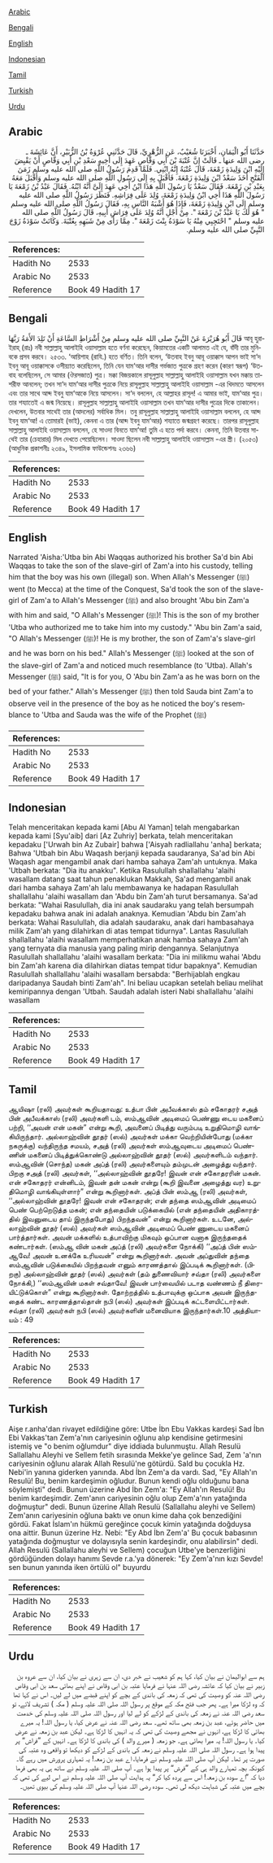 [Arabic](#arabic)

[Bengali](#bengali)

[English](#english)

[Indonesian](#indonesian)

[Tamil](#tamil)

[Turkish](#turkish)

[Urdu](#urdu)

## Arabic


<div dir="rtl" lang="ar" style={{fontSize:'larger',backgroundColor:'#f8f9fa',padding:20}}>
حَدَّثَنَا أَبُو الْيَمَانِ، أَخْبَرَنَا شُعَيْبٌ، عَنِ الزُّهْرِيِّ، قَالَ حَدَّثَنِي عُرْوَةُ بْنُ الزُّبَيْرِ، أَنَّ عَائِشَةَ ـ رضى الله عنها ـ قَالَتْ إِنَّ عُتْبَةَ بْنَ أَبِي وَقَّاصٍ عَهِدَ إِلَى أَخِيهِ سَعْدِ بْنِ أَبِي وَقَّاصٍ أَنْ يَقْبِضَ إِلَيْهِ ابْنَ وَلِيدَةِ زَمْعَةَ، قَالَ عُتْبَةُ إِنَّهُ ابْنِي‏.‏ فَلَمَّا قَدِمَ رَسُولُ اللَّهِ صلى الله عليه وسلم زَمَنَ الْفَتْحِ أَخَذَ سَعْدٌ ابْنَ وَلِيدَةِ زَمْعَةَ‏.‏ فَأَقْبَلَ بِهِ إِلَى رَسُولِ اللَّهِ صلى الله عليه وسلم وَأَقْبَلَ مَعَهُ بِعَبْدِ بْنِ زَمْعَةَ‏.‏ فَقَالَ سَعْدٌ يَا رَسُولَ اللَّهِ هَذَا ابْنُ أَخِي عَهِدَ إِلَىَّ أَنَّهُ ابْنُهُ‏.‏ فَقَالَ عَبْدُ بْنُ زَمْعَةَ يَا رَسُولَ اللَّهِ هَذَا أَخِي ابْنُ وَلِيدَةِ زَمْعَةَ، وُلِدَ عَلَى فِرَاشِهِ‏.‏ فَنَظَرَ رَسُولُ اللَّهِ صلى الله عليه وسلم إِلَى ابْنِ وَلِيدَةِ زَمْعَةَ، فَإِذَا هُوَ أَشْبَهُ النَّاسِ بِهِ، فَقَالَ رَسُولُ اللَّهِ صلى الله عليه وسلم ‏"‏ هُوَ لَكَ يَا عَبْدُ بْنَ زَمْعَةَ ‏"‏‏.‏ مِنْ أَجْلِ أَنَّهُ وُلِدَ عَلَى فِرَاشِ أَبِيهِ، قَالَ رَسُولُ اللَّهِ صلى الله عليه وسلم ‏"‏ احْتَجِبِي مِنْهُ يَا سَوْدَةُ بِنْتَ زَمْعَةَ ‏"‏‏.‏ مِمَّا رَأَى مِنْ شَبَهِهِ بِعُتْبَةَ‏.‏ وَكَانَتْ سَوْدَةُ زَوْجَ النَّبِيِّ صلى الله عليه وسلم‏.‏
</div>
<div style={{backgroundColor:'#f8f9fa',padding:20, marginBottom: 10}}><table> <thead> <tr> <th>References:</th> <th></th> </tr> </thead> <tbody><tr><td>Hadith No</td><td>2533</td></tr><tr><td>Arabic No</td><td>2533</td></tr><tr><td>Reference</td><td>Book 49 Hadith 17</td></tr></tbody></table></div>

## Bengali


<div dir="ltr" lang="bn" style={{fontSize:'larger',backgroundColor:'#f8f9fa',padding:20}}>
قَالَ أَبُو هُرَيْرَةَ عَنْ النَّبِيِّ صلى الله عليه وسلم مِنْ أَشْرَاطِ السَّاعَةِ أَنْ تَلِدَ الأَمَةُ رَبَّهَا আবূ হুরাইরাহ্ (রাঃ) নবী সাল্লাল্লাহু আলাইহি ওয়াসাল্লাম হতে বর্ণনা করেছেন, কিয়ামতের একটি আলামত এই যে, বাঁদী তার মুনিবকে প্রসব করবে। ২৫৩৩. ‘আয়িশাহ (রাযি.) হতে বর্ণিত। তিনি বলেন, ‘উতবাহ ইবনু আবূ ওয়াক্কাস আপন ভাই সা‘দ ইবনু আবূ ওয়াক্কাসকে ওসীয়্যাত করেছিলেন, তিনি যেন যাম‘আর দাসীর গর্ভজাত পুত্রকে গ্রহণ করেন (কারণ স্বরূপ) ‘উতবাহ বলেছিলেন, সে আমার (ঔরসজাত) পুত্র। মক্কা বিজয়কালে রাসূলুল্লাহ সাল্লাল্লাহু আলাইহি ওয়াসাল্লাম যখন মক্কায় তাশরীফ আনলেন; তখন সা‘দ যাম‘আর দাসীর পুত্রকে নিয়ে রাসূলুল্লাহ সাল্লাল্লাহু আলাইহি ওয়াসাল্লাম -এর খিদমতে আসলেন এবং তার সাথে আব্দ ইবনু যাম‘আকে নিয়ে আসলেন। সা‘দ বললেন, হে আল্লাহর রাসূল! এ আমার ভাই, যাম‘আর পুত্র। তার শয্যাতেই এ জন্ম নিয়েছে। রাসূলুল্লাহ সাল্লাল্লাহু আলাইহি ওয়াসাল্লাম তখন যাম‘আর দাসীর পুত্রের দিকে তাকালেন। দেখলেন, উতবার সাথেই তার (আদলের) সর্বাধিক মিল। তবু রাসূলুল্লাহ সাল্লাল্লাহু আলাইহি ওয়াসাল্লাম বললেন, হে আব্দ ইবনু যাম‘আ! এ তোমারই (ভাই), কেননা এ তার (আব্দ ইবনু যাম‘আর) শয্যাতে জন্মগ্রহণ করেছে। তারপর রাসূলুল্লাহ সাল্লাল্লাহু আলাইহি ওয়াসাল্লাম বললেন, হে সাওদা বিনতে যাম‘আ! তুমি এ হতে পর্দা করবে। কেননা, তিনি উতবার সাথেই তার (চেহারার) মিল দেখতে পেয়েছিলেন। সাওদা ছিলেন নবী সাল্লাল্লাহু আলাইহি ওয়াসাল্লাম -এর স্ত্রী। (২০৫৩) (আধুনিক প্রকাশনীঃ ২৩৪৯, ইসলামিক ফাউন্ডেশনঃ ২৩৬৬)
</div>
<div style={{backgroundColor:'#f8f9fa',padding:20, marginBottom: 10}}><table> <thead> <tr> <th>References:</th> <th></th> </tr> </thead> <tbody><tr><td>Hadith No</td><td>2533</td></tr><tr><td>Arabic No</td><td>2533</td></tr><tr><td>Reference</td><td>Book 49 Hadith 17</td></tr></tbody></table></div>

## English


<div dir="ltr" lang="en" style={{fontSize:'larger',backgroundColor:'#f8f9fa',padding:20}}>
Narrated 'Aisha:'Utba bin Abi Waqqas authorized his brother Sa'd bin Abi Waqqas to take the son of the slave-girl of Zam'a into his custody, telling him that the boy was his own (illegal) son. When Allah's Messenger (ﷺ) went (to Mecca) at the time of the Conquest, Sa'd took the son of the slave-girl of Zam'a to Allah's Messenger (ﷺ) and also brought 'Abu bin Zam'a with him and said, "O Allah's Messenger (ﷺ)! This is the son of my brother 'Utba who authorized me to take him into my custody." 'Abu bin Zam'a said, "O Allah's Messenger (ﷺ)! He is my brother, the son of Zam'a's slave-girl and he was born on his bed." Allah's Messenger (ﷺ) looked at the son of the slave-girl of Zam'a and noticed much resemblance (to 'Utba). Allah's Messenger (ﷺ) said, "It is for you, O 'Abu bin Zam'a as he was born on the bed of your father." Allah's Messenger (ﷺ) then told Sauda bint Zam'a to observe veil in the presence of the boy as he noticed the boy's resemblance to 'Utba and Sauda was the wife of the Prophet (ﷺ)
</div>
<div style={{backgroundColor:'#f8f9fa',padding:20, marginBottom: 10}}><table> <thead> <tr> <th>References:</th> <th></th> </tr> </thead> <tbody><tr><td>Hadith No</td><td>2533</td></tr><tr><td>Arabic No</td><td>2533</td></tr><tr><td>Reference</td><td>Book 49 Hadith 17</td></tr></tbody></table></div>

## Indonesian


<div dir="ltr" lang="id" style={{fontSize:'larger',backgroundColor:'#f8f9fa',padding:20}}>
Telah menceritakan kepada kami [Abu Al Yaman] telah mengabarkan kepada kami [Syu'aib] dari [Az Zuhriy] berkata, telah menceritakan kepadaku ['Urwah bin Az Zubair] bahwa ['Aisyah radliallahu 'anha] berkata; Bahwa 'Utbah bin Abu Waqash berjanji kepada saudaranya, Sa'ad bin Abi Waqash agar mengambil anak dari hamba sahaya Zam'ah untuknya. Maka 'Utbah berkata: "Dia itu anakku". Ketika Rasulullah shallallahu 'alaihi wasallam datang saat tahun penaklukan Makkah, Sa'ad mengambil anak dari hamba sahaya Zam'ah lalu membawanya ke hadapan Rasulullah shallallahu 'alaihi wasallam dan 'Abdu bin Zam'ah turut bersamanya. Sa'ad berkata: "Wahai Rasulullah, dia ini anak saudaraku yang telah bersumpah kepadaku bahwa anak ini adalah anaknya. Kemudian 'Abdu bin Zam'ah berkata: Wahai Rasulullah, dia adalah saudaraku, anak dari hambasahaya milik Zam'ah yang dilahirkan di atas tempat tidurnya". Lantas Rasulullah shallallahu 'alaihi wasallam memperhatikan anak hamba sahaya Zam'ah yang ternyata dia manusia yang paling mirip dengannya. Selanjutnya Rasulullah shallallahu 'alaihi wasallam berkata: "Dia ini milikmu wahai 'Abdu bin Zam'ah karena dia dilahirkan diatas tempat tidur bapaknya". Kemudian Rasulullah shallallahu 'alaihi wasallam bersabda: "Berhijablah engkau daripadanya Saudah binti Zam'ah". Ini beliau ucapkan setelah beliau melihat kemiripannya dengan 'Utbah. Saudah adalah isteri Nabi shallallahu 'alaihi wasallam
</div>
<div style={{backgroundColor:'#f8f9fa',padding:20, marginBottom: 10}}><table> <thead> <tr> <th>References:</th> <th></th> </tr> </thead> <tbody><tr><td>Hadith No</td><td>2533</td></tr><tr><td>Arabic No</td><td>2533</td></tr><tr><td>Reference</td><td>Book 49 Hadith 17</td></tr></tbody></table></div>

## Tamil


<div dir="ltr" lang="ta" style={{fontSize:'larger',backgroundColor:'#f8f9fa',padding:20}}>
ஆயிஷா (ரலி) அவர்கள் கூறியதாவது: உத்பா பின் அபீவக்காஸ் தம் சகோதரர் சஅத் பின் அபீவக்காஸ் (ரலி) அவர்களி டம், ஸம்ஆவின் அடிமைப் பெண்ணு டைய மகனைப் பற்றி, ‘‘அவன் என் மகன்” என்று கூறி, அவனைப் பிடித்து வரும்படி உறுதிமொழி வாங்கியிருந்தார். அல்லாஹ்வின் தூதர் (ஸல்) அவர்கள் மக்கா வெற்றியின்போது (மக்கா நகருக்கு) வந்திருந்த சமயம், சஅத் (ரலி) அவர்கள் ஸம்ஆவுடைய அடிமைப் பெண்ணின் மகனைப் பிடித்துக்கொண்டு அல்லாஹ்வின் தூதர் (ஸல்) அவர்களிடம் வந்தார். ஸம்ஆவின் (சொந்த) மகன் அப்த் (ரலி) அவர்களையும் தம்முடன் அழைத்து வந்தார். பிறகு சஅத் (ரலி) அவர்கள், ‘‘அல்லாஹ்வின் தூதரே! இவன் என் சகோதரரின் மகன். என் சகோதரர் என்னிடம், இவன் தன் மகன் என்று (கூறி இவனை அழைத்து வர) உறுதிமொழி வாங்கியுள்ளார்” என்று கூறினார்கள். அப்த் பின் ஸம்ஆ (ரலி) அவர்கள், ‘‘அல்லாஹ்வின் தூதரே! இவன் என் சகோதரன்; என் தந்தை ஸம்ஆவின் அடிமைப் பெண் பெற்றெடுத்த மகன்; என் தந்தையின் படுக்கையில் (என் தந்தையின் அதிகாரத்தில் இவனுடைய தாய் இருந்தபோது) பிறந்தவன்” என்று கூறினார்கள். உடனே, அல்லாஹ்வின் தூதர் (ஸல்) அவர்கள் ஸம்ஆவின் அடிமைப் பெண் ணுடைய மகனைப் பார்த்தார்கள். அவன் மக்களில் உத்பாவிற்கு மிகவும் ஒப்பான வனாக இருந்ததைக் கண்டார்கள். (ஸம்ஆ வின் மகன் அப்த் (ரலி) அவர்களை நோக்கி) ‘‘அப்த் பின் ஸம்ஆவே! அவன் உனக்கே உரியவன்” என்று கூறினார்கள். அவன் அப்துவின் தந்தை ஸம்ஆவின் படுக்கையில் பிறந்தவன் எனும் காரணத்தால் இப்படிக் கூறினார்கள். (பிறகு) அல்லாஹ்வின் தூதர் (ஸல்) அவர்கள் (தம் துணைவியார் சவ்தா (ரலி) அவர்களை நோக்கி,) ‘‘ஸம்ஆவின் மகள் சவ்தாவே! இவன் பார்வையில் படாத வண்ணம் நீ திரையிட்டுக்கொள்” என்று கூறினார்கள். தோற்றத்தில் உத்பாவுக்கு ஒப்பாக அவன் இருந்ததைக் கண்ட காரணத்தால்தான் நபி (ஸல்) அவர்கள் இப்படிக் கட்டளையிட்டார்கள். சவ்தா (ரலி) அவர்கள் நபி (ஸல்) அவர்களின் மனைவியாக இருந்தார்கள்.10 அத்தியாயம் : 49
</div>
<div style={{backgroundColor:'#f8f9fa',padding:20, marginBottom: 10}}><table> <thead> <tr> <th>References:</th> <th></th> </tr> </thead> <tbody><tr><td>Hadith No</td><td>2533</td></tr><tr><td>Arabic No</td><td>2533</td></tr><tr><td>Reference</td><td>Book 49 Hadith 17</td></tr></tbody></table></div>

## Turkish


<div dir="ltr" lang="tr" style={{fontSize:'larger',backgroundColor:'#f8f9fa',padding:20}}>
Aişe r.anha'dan rivayet edildiğine göre: Utbe İbn Ebu Vakkas kardeşi Sad İbn Ebi Vakkas'tan Zem'a'nın cariyesinin oğlunu alıp kendisine getirmesini istemiş ve "o benim oğlumdur" diye iddiada bulunmuştu. Allah Resulü Sallallahu Aleyhi ve Sellem fetih sırasında Mekke'ye gelince Sad, Zem 'a'nın cariyesinin oğlunu alarak Allah Resulü'ne götürdü. SaId bu çocukla Hz. Nebi'in yanına giderken yanında. Abd İbn Zem'a da vardı. Sad, "Ey Allah'ın Resulü! Bu, benim kardeşimin oğludur. Bunun kendi oğlu olduğunu bana söylemişti" dedi. Bunun üzerine Abd İbn Zem'a: "Ey Allah'ın Resulü! Bu benim kardeşimdir. Zem'anın cariyesinin oğlu olup Zem'a'nın yatağında doğmuştur" dedi. Bunun üzerine Allah Resulü (Sallallahu aleyhi ve Sellem) Zem'anın cariyesinin oğluna baktı ve onun kime daha çok benzediğini gördü. Fakat İslam'ın hükmü gereğince çocuk kimin yatağında doğduysa ona aittir. Bunun üzerine Hz. Nebi: "Ey Abd İbn Zem'a' Bu çocuk babasının yatağında doğmuştur ve dolayısıyla senin kardeşindir, onu alabilirsin" dedi. Allah Resulü (Sallallahu aleyhi ve Sellem) çocuğun Utbe'ye benzerliğini gördüğünden dolayı hanımı Sevde r.a.'ya dönerek: "Ey Zem'a'nın kızı Sevde! sen bunun yanında iken örtülü ol" buyurdu
</div>
<div style={{backgroundColor:'#f8f9fa',padding:20, marginBottom: 10}}><table> <thead> <tr> <th>References:</th> <th></th> </tr> </thead> <tbody><tr><td>Hadith No</td><td>2533</td></tr><tr><td>Arabic No</td><td>2533</td></tr><tr><td>Reference</td><td>Book 49 Hadith 17</td></tr></tbody></table></div>

## Urdu


<div dir="rtl" lang="ur" style={{fontSize:'larger',backgroundColor:'#f8f9fa',padding:20}}>
ہم سے ابوالیمان نے بیان کیا، کہا ہم کو شعیب نے خبر دی، ان سے زہری نے بیان کیا، ان سے عروہ بن زبیر نے بیان کیا کہ عائشہ رضی اللہ عنہا نے فرمایا عتبہ بن ابی وقاص نے اپنے بھائی سعد بن ابی وقاص رضی اللہ عنہ کو وصیت کی تھی کہ زمعہ کی باندی کے بچے کو اپنے قبضے میں لے لیں۔ اس نے کہا تھا کہ وہ لڑکا میرا ہے۔ پھر جب فتح مکہ کے موقع پر رسول اللہ صلی اللہ علیہ وسلم ( مکہ ) تشریف لائے، تو سعد رضی اللہ عنہ نے زمعہ کی باندی کے لڑکے کو لے لیا اور رسول اللہ صلی اللہ علیہ وسلم کی خدمت میں حاضر ہوئے، عبد بن زمعہ بھی ساتھ تھے۔ سعد رضی اللہ عنہ نے عرض کیا، یا رسول اللہ! یہ میرے بھائی کا لڑکا ہے، انہوں نے مجھے وصیت کی تھی کہ یہ انہیں کا لڑکا ہے۔ لیکن عبد بن زمعہ نے عرض کیا۔ یا رسول اللہ! یہ میرا بھائی ہے۔ جو زمعہ ( میرے والد ) کی باندی کا لڑکا ہے۔ انہیں کے ”فراش“ پر پیدا ہوا ہے۔ رسول اللہ صلی اللہ علیہ وسلم نے زمعہ کی باندی کے لڑکے کو دیکھا تو واقعی وہ عتبہ کی صورت پر تھا۔ لیکن آپ صلی اللہ علیہ وسلم نے فرمایا، اے عبد بن زمعہ! یہ تمہاری پرورش میں رہے گا۔ کیونکہ بچہ تمہارے والد ہی کے ”فرش“ پر پیدا ہوا ہے۔ آپ صلی اللہ علیہ وسلم نے ساتھ ہی یہ بھی فرما دیا کہ ”اے سودہ بن زمعہ! اس سے پردہ کیا کر“ یہ ہدایت آپ صلی اللہ علیہ وسلم نے اس لیے کی تھی کہ بچے میں عتبہ کی شباہت دیکھ لی تھی۔ سودہ رضی اللہ عنہا آپ صلی اللہ علیہ وسلم کی بیوی تھیں۔
</div>
<div style={{backgroundColor:'#f8f9fa',padding:20, marginBottom: 10}}><table> <thead> <tr> <th>References:</th> <th></th> </tr> </thead> <tbody><tr><td>Hadith No</td><td>2533</td></tr><tr><td>Arabic No</td><td>2533</td></tr><tr><td>Reference</td><td>Book 49 Hadith 17</td></tr></tbody></table></div>